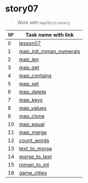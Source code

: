 # story07

> Work with `map`/`dictionary`

| №   | Task name with link                                  |
| --- | ---------------------------------------------------- |
| 0   | [lesson07](./lesson07)                               |
| 1   | [map_init_roman_numerals](./map_init_roman_numerals) |
| 2   | [map_len](./map_len)                                 |
| 3   | [map_get](./map_get)                                 |
| 4   | [map_contains](./map_contains)                       |
| 5   | [map_set](./map_set)                                 |
| 6   | [map_delete](./map_delete)                           |
| 7   | [map_keys](./map_keys)                               |
| 8   | [map_values](./map_values)                           |
| 9   | [map_clone](./map_clone)                             |
| 10  | [map_equal](./map_equal)                             |
| 11  | [map_merge](./map_merge)                             |
| 12  | [count_words](./count_words)                         |
| 13  | [text_to_morse](./text_to_morse)                     |
| 14  | [morse_to_text](./morse_to_text)                     |
| 15  | [roman_to_int](./roman_to_int)                       |
| 16  | [game_cities](./game_cities)                         |

